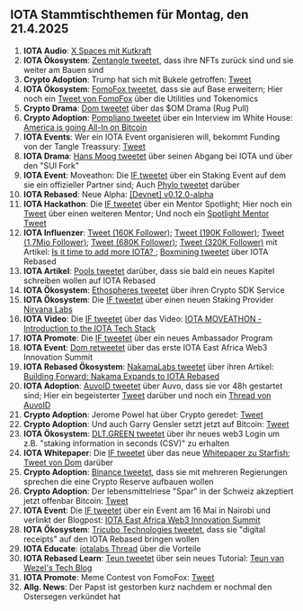 ## IOTA Stammtischthemen für Montag, den 21.4.2025

1. **IOTA Audio**: [X Spaces mit Kutkraft](https://x.com/tangle_talk/status/1912427376081797398)
2. **IOTA Ökosystem**: [Zentangle tweetet](https://x.com/zentangle_io/status/1911820157334466931), dass ihre NFTs zurück sind und sie weiter am Bauen sind
3. **Crypto Adoption**: Trump hat sich mit Bukele getroffen: [Tweet](https://x.com/BitcoinMagazine/status/1911807439122358676)
4. **IOTA Ökosystem**: [FomoFox tweetet](https://x.com/FOMO_Fox/status/1911812759232094686), dass sie auf Base erweitern; Hier noch ein [Tweet von FomoFox](https://x.com/FOMO_Fox/status/1913986199011623171) über die Utilities und Tokenomics
5. **Crypto Drama**: [Dom tweetet](https://x.com/DomSchiener/status/1911813103274041644) über das $OM Drama (Rug Pull)
6. **Crypto Adoption**: [Pompliano tweetet](https://x.com/APompliano/status/1911903614572089507) über ein Interview im White House: [America is going All-In on Bitcoin](https://www.youtube.com/watch?v=nBm2S2PU1gs)
7. **IOTA Events**: Wer ein IOTA Event organisieren will, bekommt Funding von der Tangle Treassury: [Tweet](https://x.com/iotashop/status/1912044917032972494)
8. **IOTA Drama**: [Hans Moog tweetet](https://x.com/hus_qy/status/1910807980859174929) über seinen Abgang bei IOTA und über den "SUI Fork"
9. **IOTA Event**: Moveathon: Die [IF tweetet](https://x.com/iota/status/1912099803443441790) über ein Staking Event auf dem sie ein offizieller Partner sind; Auch [Phylo tweetet](https://x.com/PhyloIota/status/1912125778030170241) darüber
10. **IOTA Rebased**: Neue Alpha: [[Devnet] v0.12.0-alpha](https://x.com/iota/status/1912099803443441790)
11. **IOTA Hackathon**: Die [IF tweetet](https://x.com/iota/status/1912158982166176068) über ein Mentor Spotlight; Hier noch ein [Tweet](https://x.com/iota/status/1912521374045810844) über einen weiteren Mentor; Und noch ein [Spotlight Mentor Tweet](https://x.com/iota/status/1912883759680016729) 
12. **IOTA Influenzer**: [Tweet (160K Follower)](https://x.com/CryptoLimbo_/status/1912909239603069087); [Tweet (190K Follower)](https://x.com/mominsaqib/status/1913181965353959441); [Tweet (1,7Mio Follower)](https://x.com/Ashcryptoreal/status/1912570161904689639); [Tweet (680K Follower)](https://x.com/MartiniGuyYT/status/1912056314592624853); [Tweet (320K Follower)](https://x.com/crypto_rand/status/1912110785158864991) mit Artikel: [Is it time to add more IOTA? ](https://x.com/crypto_rand/status/1912110785158864991); [Boxmining tweetet](https://x.com/boxmining/status/1912339225200205966) über IOTA Rebased
13. **IOTA Artikel**: [Pools tweetet](https://x.com/Nakama_Labs/status/1912125659448479809) darüber, dass sie bald ein neues Kapitel schreiben wollen auf IOTA Rebased
14. **IOTA Ökosystem**: [Ethospheres tweetet](https://x.com/ETOSPHERES/status/1912385779734630773) über ihren Crypto SDK Service
15. **IOTA Ökosystem**: Die [IF tweetet](https://x.com/iota/status/1912418184688238629) über einen neuen Staking Provider [Nirvana Labs](https://x.com/nirvanalabsai)
16. **IOTA Video**: Die [IF tweetet](https://x.com/iota/status/1912415671243112634) über das Video: [IOTA MOVEATHON - Introduction to the IOTA Tech Stack](https://www.youtube.com/watch?v=9XE_KiMK6uY)
17. **IOTA Promote**: Die [IF tweetet](https://x.com/iota/status/1912496951330758712) über ein neues Ambassador Program
18. **IOTA Event**: [Dom retweetet](https://x.com/DomSchiener/status/1912506987587293604) über das erste IOTA East Africa Web3 Innovation Summit
19. **IOTA Rebased Ökosystem**: [NakamaLabs tweetet](https://x.com/Nakama_Labs/status/1912491337456234976) über ihren Artikel: [Building Forward: Nakama Expands to IOTA Rebased](https://medium.com/@NakamaLabs/building-forward-nakama-expands-to-iota-rebased-527981b165ef)
20. **IOTA Adoption**: [AuvoID tweetet](https://x.com/AuvoDigital/status/1912517111710105699) über Auvo, dass sie vor 48h gestartet sind; Hier ein begeisterter [Tweet](https://x.com/IotaRebased/status/1912730251475513636) darüber und noch ein [Thread von AuvoID](https://x.com/AuvoDigital/status/1913163508310540324) 
21. **Crypto Adoption**: Jerome Powel hat über Crypto geredet: [Tweet](https://x.com/blocktrainer/status/1912571221180326186)
22. **Crypto Adoption**: Und auch Garry Gensler setzt jetzt auf Bitcoin: [Tweet](https://x.com/RWAwatchlist_/status/1912623883443642605)
23. **IOTA Ökosystem**: [DLT.GREEN tweetet](https://x.com/dlt_green/status/1912729999766925578) über ihr neues web3 Login um z.B. "staking information in seconds (CSV)" zu erhalten
24. **IOTA Whitepaper**: Die [IF tweetet](https://x.com/iota/status/1912853558875091117) über das neue [Whitepaper zu Starfish](https://t.co/GMmDcaqc5r); [Tweet von Dom](https://x.com/DomSchiener/status/1912884065239171469) darüber
25. **Crypto Adoption**: [Binance tweetet](https://x.com/WatcherGuru/status/1912863293988892888), dass sie mit mehreren Regierungen sprechen die eine Crypto Reserve aufbauen wollen
26. **Crypto Adoption**: Der lebensmittelriese "Spar" in der Schweiz akzeptiert jetzt offenbar Bitcoin: [Tweet](https://x.com/TheBitcoinConf/status/1913199739597705545)
27. **IOTA Event**: Die [IF tweetet](https://x.com/iota/status/1913533040535490854) über ein Event am 16 Mai in Nairobi und verlinkt der Blogpost: [IOTA East Africa Web3 Innovation Summit](https://blog.iota.org/iota-east-africa-web3-innovation-summit/)
28. **IOTA Ökosystem**: [Tricubo Technologies tweetet](https://x.com/TricuboTech/status/1912895568944259184), dass sie "digital receipts" auf den IOTA Rebased bringen wollen
29. **IOTA Educate**: [iotalabs Thread](https://x.com/iotalabs_/status/1912883758077706414) über die Vorteile
30. **IOTA Rebased Learn**: [Teun tweetet](https://x.com/teunvw5/status/1912999748128157980) über sein neues Tutorial: [Teun van Wezel's Tech Blog](https://teunvw14.github.io/posts/iota-move-access-control-patterns/)
31. **IOTA Promote**: Meme Contest von FomoFox: [Tweet](https://x.com/iotalabs_/status/1913170649708720387)
32. **Allg. News**: Der Papst ist gestorben kurz nachdem er nochmal den Ostersegen verkündet hat
